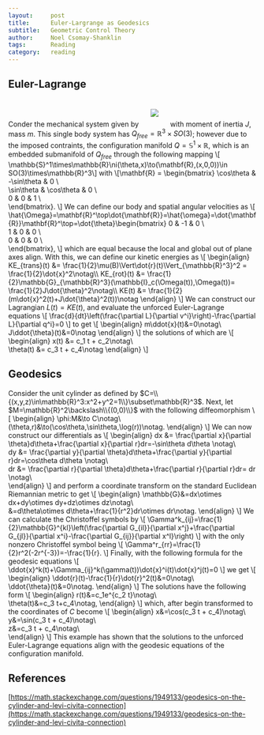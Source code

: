 ```yaml
---
layout:     post
title:      Euler-Largrange as Geodesics
subtitle:   Geometric Control Theory 
author:     Noel Csomay-Shanklin
tags:       Reading
category:   reading
---
```

## Euler-Lagrange
Conder the mechanical system given by 
<img style="margin:20px 20px" src="https://noelc-s.github.io/website/img/DiffGeo2/system.svg?sanitize=true">
with moment of inertia $J$, mass $m$. This single body system has $Q_{free}=\mathbb{R}^3\times SO(3)$; however due to the imposed contraints, the configuration manifold $Q=\mathbb{S}^1\times\mathbb{R}$, which is an embedded submanifold of $Q_{free}$ through the following mapping
\\[  \mathbb{S}^1\times\mathbb{R}\ni(\theta,x)\to(\mathbf{R},(x,0,0))\in SO(3)\times\mathbb{R}^3\\]
with 
\\[\mathbf{R} =     \begin{bmatrix}
    \cos\theta & -\sin\theta & 0 \\\
    \sin\theta & \cos\theta & 0 \\\
    0 & 0 & 1 \\\
    \end{bmatrix}.
\\]
We can define our body and spatial angular velocities as
\\[
\hat{\Omega}=\mathbf{R}^\top\dot{\mathbf{R}}=\hat{\omega}=\dot{\mathbf{R}}\mathbf{R}^\top=\dot{\theta}\begin{bmatrix}
    0 & -1 & 0 \\\
    1 & 0 & 0 \\\
    0 & 0 & 0 \\\
    \end{bmatrix},
\\]
which are equal because the local and global out of plane axes align. With this, we can define our kinetic energies as
\\[
\begin{align}
KE_{trans}(t) &= \frac{1}{2}\mu(B)\Vert\dot{r}(t)\Vert_{\mathbb{R}^3}^2 = \frac{1}{2}\dot{x}^2\notag\\\ 
KE_{rot}(t) &=
\frac{1}{2}\mathbb{G}_{\mathbb{R}^3}(\mathbb{I}_c(\Omega(t)),\Omega(t))=
\frac{1}{2}J\dot{\theta}^2\notag\\\ 
KE(t) &= \frac{1}{2}(m\dot{x}^2(t)+J\dot{\theta}^2(t))\notag
\end{align}
\\]
We can construct our Lagrangian $L(t)=KE(t)$, and evaluate the unforced Euler-Lagrange equations 
\\[
\frac{d}{dt}\left(\frac{\partial L}{\partial v^i}\right)-\frac{\partial L}{\partial q^i}=0
\\]
to get
\\[
\begin{align}
m\ddot{x}(t)&=0\notag\\\
J\ddot{\theta}(t)&=0\notag
\end{align}
\\]
the solutions of which are
\\[
\begin{align}
x(t) &= c_1 t + c_2\notag\\\
\theta(t) &= c_3 t + c_4\notag
\end{align}
\\]

## Geodesics
Consider the unit cylinder as defined by $C=\\{(x,y,z)\in\mathbb{R}^3:x^2+y^2=1\\}\subset\mathbb{R}^3$. Next, let $M=\mathbb{R}^2\backslash\\{(0,0)\\}$ with the following diffeomorphism
\\[
\begin{align}
\phi:M&\to C\notag\\\
(\theta,r)&\to(\cos\theta,\sin\theta,\log(r))\notag.
\end{align}
\\]
We can now construct our differentials as
\\[
\begin{align}
dx &= \frac{\partial x}{\partial \theta}d\theta+\frac{\partial x}{\partial r}dr=-\sin\theta d\theta \notag\\\
dy &= \frac{\partial y}{\partial \theta}d\theta+\frac{\partial y}{\partial r}dr=\cos\theta d\theta \notag\\\
dr &= \frac{\partial r}{\partial \theta}d\theta+\frac{\partial r}{\partial r}dr= dr \notag\\\
\end{align}
\\]
and perform a coordinate transform on the standard Euclidean Riemannian metric to get
\\[
\begin{align}
\mathbb{G}&=dx\otimes dx+dy\otimes dy+dz\otimes dz\notag\\\
&=d\theta\otimes d\theta+\frac{1}{r^2}dr\otimes dr\notag. 
\end{align}
\\]
We can calculate the Christoffel symbols by
\\[
\Gamma^k_{ij}=\frac{1}{2}\mathbb{G}^{kl}\left(\frac{\partial G_{il}}{\partial x^j}+\frac{\partial G_{jl}}{\partial x^i}-\frac{\partial G_{ij}}{\partial x^l}\right)
\\]
with the only nonzero Christoffel symbol being
\\[
\Gamma^r_{rr}=\frac{1}{2}r^2(-2r^{-3})=-\frac{1}{r}.
\\]
Finally, with the following formula for the geodesic equations
\\[
\ddot{x}^k(t)+\Gamma_{ij}^k(\gamma(t))\dot{x}^i(t)\dot{x}^j(t)=0
\\]
we get
\\[
\begin{align}
\ddot{r}(t)-\frac{1}{r}\dot{r}^2(t)&=0\notag\\\
\ddot{\theta}(t)&=0\notag.
\end{align}
\\]
The solutions have the following form
\\[
\begin{align}
r(t)&=c_1e^{c_2 t}\notag\\\
\theta(t)&=c_3 t+c_4\notag,
\end{align}
\\]
which, after begin transformed to the coordinates of $C$ become
\\[
\begin{align}
x&=\cos(c_3 t + c_4)\notag\\\
y&=\sin(c_3 t + c_4)\notag\\\
z&=c_3 t + c_4\notag\\\
\end{align}
\\]
This example has shown that the solutions to the unforced Euler-Lagrange equations align with the geodesic equations of the configuration manifold.

## References
[https://math.stackexchange.com/questions/1949133/geodesics-on-the-cylinder-and-levi-civita-connection](https://math.stackexchange.com/questions/1949133/geodesics-on-the-cylinder-and-levi-civita-connection)
